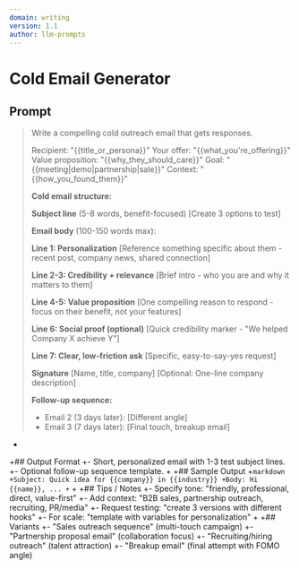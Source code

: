 ```yaml
---
domain: writing
version: 1.1
author: llm-prompts
---
```


# Cold Email Generator

## Prompt
> Write a compelling cold outreach email that gets responses.
>
> Recipient: "{{title_or_persona}}"
> Your offer: "{{what_you're_offering}}"
> Value proposition: "{{why_they_should_care}}"
> Goal: "{{meeting|demo|partnership|sale}}"
> Context: "{{how_you_found_them}}"
>
> **Cold email structure:**
>
> **Subject line** (5-8 words, benefit-focused)
> [Create 3 options to test]
>
> **Email body** (100-150 words max):
>
> **Line 1: Personalization**
> [Reference something specific about them - recent post, company news, shared connection]
>
> **Line 2-3: Credibility + relevance**
> [Brief intro - who you are and why it matters to them]
>
> **Line 4-5: Value proposition**
> [One compelling reason to respond - focus on their benefit, not your features]
>
> **Line 6: Social proof (optional)**
> [Quick credibility marker - "We helped Company X achieve Y"]
>
> **Line 7: Clear, low-friction ask**
> [Specific, easy-to-say-yes request]
>
> **Signature**
> [Name, title, company]
> [Optional: One-line company description]
>
> **Follow-up sequence:**
> - Email 2 (3 days later): [Different angle]
> - Email 3 (7 days later): [Final touch, breakup email]
+
+## Output Format
+- Short, personalized email with 1-3 test subject lines.
+- Optional follow-up sequence template.
+
+## Sample Output
+```markdown
+Subject: Quick idea for {{company}} in {{industry}}
+Body: Hi {{name}}, ...
+```
+
+## Tips / Notes
+- Specify tone: "friendly, professional, direct, value-first"
+- Add context: "B2B sales, partnership outreach, recruiting, PR/media"
+- Request testing: "create 3 versions with different hooks"
+- For scale: "template with variables for personalization"
+
+## Variants
+- "Sales outreach sequence" (multi-touch campaign)
+- "Partnership proposal email" (collaboration focus)
+- "Recruiting/hiring outreach" (talent attraction)
+- "Breakup email" (final attempt with FOMO angle)
